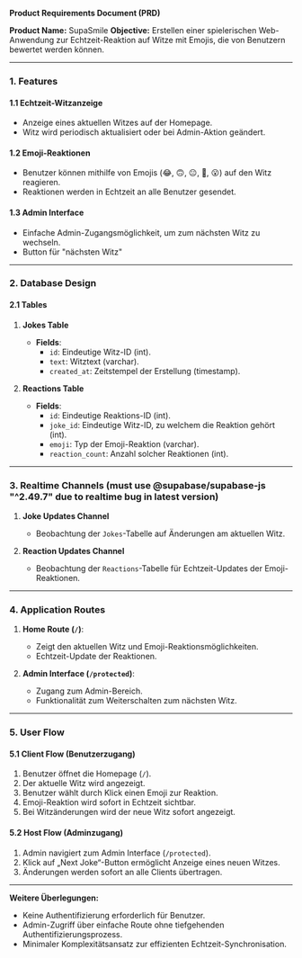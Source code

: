 **Product Requirements Document (PRD)**

**Product Name:** SupaSmile
**Objective:** Erstellen einer spielerischen Web-Anwendung zur Echtzeit-Reaktion auf Witze mit Emojis, die von Benutzern bewertet werden können.

---

### 1. Features

#### 1.1 Echtzeit-Witzanzeige
- Anzeige eines aktuellen Witzes auf der Homepage.
- Witz wird periodisch aktualisiert oder bei Admin-Aktion geändert.

#### 1.2 Emoji-Reaktionen
- Benutzer können mithilfe von Emojis (😂, 🙃, 😐, 😤, 😮) auf den Witz reagieren.
- Reaktionen werden in Echtzeit an alle Benutzer gesendet.

#### 1.3 Admin Interface
- Einfache Admin-Zugangsmöglichkeit, um zum nächsten Witz zu wechseln. 
- Button für "nächsten Witz"

---

### 2. Database Design

#### 2.1 Tables

1. **Jokes Table**
    - **Fields**:
        - `id`: Eindeutige Witz-ID (int).
        - `text`: Witztext (varchar).
        - `created_at`: Zeitstempel der Erstellung (timestamp).

2. **Reactions Table**
    - **Fields**:
        - `id`: Eindeutige Reaktions-ID (int).
        - `joke_id`: Eindeutige Witz-ID, zu welchem die Reaktion gehört (int).
        - `emoji`: Typ der Emoji-Reaktion (varchar).
        - `reaction_count`: Anzahl solcher Reaktionen (int).

---

### 3. Realtime Channels (must use @supabase/supabase-js "^2.49.7" due to realtime bug in latest version)

1. **Joke Updates Channel**
    - Beobachtung der `Jokes`-Tabelle auf Änderungen am aktuellen Witz.

2. **Reaction Updates Channel**
    - Beobachtung der `Reactions`-Tabelle für Echtzeit-Updates der Emoji-Reaktionen.

---

### 4. Application Routes

1. **Home Route (`/`)**:
    - Zeigt den aktuellen Witz und Emoji-Reaktionsmöglichkeiten.
    - Echtzeit-Update der Reaktionen.

2. **Admin Interface (`/protected`)**:
    - Zugang zum Admin-Bereich.
    - Funktionalität zum Weiterschalten zum nächsten Witz.

---

### 5. User Flow

#### 5.1 Client Flow (Benutzerzugang)
1. Benutzer öffnet die Homepage (`/`).
2. Der aktuelle Witz wird angezeigt.
3. Benutzer wählt durch Klick einen Emoji zur Reaktion.
4. Emoji-Reaktion wird sofort in Echtzeit sichtbar.
5. Bei Witzänderungen wird der neue Witz sofort angezeigt.

#### 5.2 Host Flow (Adminzugang)
1. Admin navigiert zum Admin Interface (`/protected`).
2. Klick auf „Next Joke“-Button ermöglicht Anzeige eines neuen Witzes.
3. Änderungen werden sofort an alle Clients übertragen.

---

**Weitere Überlegungen:**
- Keine Authentifizierung erforderlich für Benutzer.
- Admin-Zugriff über einfache Route ohne tiefgehenden Authentifizierungsprozess.
- Minimaler Komplexitätsansatz zur effizienten Echtzeit-Synchronisation.
